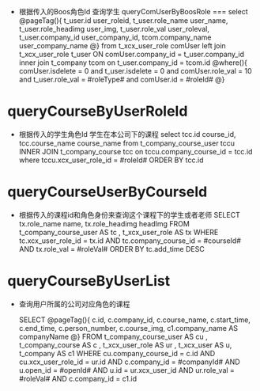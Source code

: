 * 根据传入的Boos角色Id 查询学生
queryComUserByBoosRole
===
select 
	@pageTag(){
		t_user.id user_roleid,
		t_user.role_name user_name,
		t_user.role_headimg user_img,
		t_user.role_val user_roleval,
		t_user.company_id user_company_id,
		tcom.company_name user_company_name
	@}
from t_xcx_user_role comUser
left join t_xcx_user_role t_user ON comUser.company_id = t_user.company_id
inner join t_company tcom on t_user.company_id = tcom.id
	@where(){
		comUser.isdelete = 0
	and t_user.isdelete = 0
	and comUser.role_val = 10
	and t_user.role_val = #roleType#
	and comUser.id = #roleId#
	@} 
	
	

queryCourseByUserRoleId
===
* 根据传入的学生角色Id 学生在本公司下的课程
select
	tcc.id course_id,
	tcc.course_name course_name
from t_company_course_user tccu
INNER JOIN t_company_course tcc on tccu.company_course_id = tcc.id
where tccu.xcx_user_role_id = #roleId#
ORDER BY tcc.id



queryCourseUserByCourseId
===
* 根据传入的课程id和角色身份来查询这个课程下的学生或者老师
	SELECT
		tx.role_name name,
		tx.role_headimg headImg
		FROM
		t_company_course_user AS tc ,
		t_xcx_user_role AS tx
		WHERE
		tc.xcx_user_role_id = tx.id AND
		tc.company_course_id = #courseId# AND
		tx.role_val = #roleVal#
		ORDER BY
		tc.add_time DESC	

queryCourseByUserList
===
* 查询用户所属的公司对应角色的课程

	SELECT
	@pageTag(){
		c.id,
		c.company_id,
		c.course_name,
		c.start_time,
		c.end_time,
		c.person_number,
		c.course_img,
		c1.company_name AS companyName
	@}
	FROM
	t_company_course_user AS cu ,
	t_company_course AS c ,
	t_xcx_user_role AS ur ,
	t_xcx_user AS u,
	t_company AS c1
	WHERE
	cu.company_course_id = c.id AND
	cu.xcx_user_role_id = ur.id AND
	c.company_id = #companyId# AND
	u.open_id = #openId# AND
	u.id = ur.xcx_user_id AND
	ur.role_val = #roleVal# AND
	c.company_id = c1.id

	
	